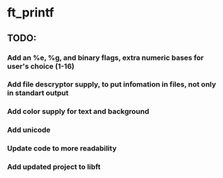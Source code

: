 # ft_printf
## TODO:

### Add an %e, %g, and binary flags, extra numeric bases for user's choice (1-16)
### Add file descryptor supply, to put infomation in files, not only in standart output
### Add color supply for text and background
### Add unicode
### Update code to more readability
### Add updated project to libft
